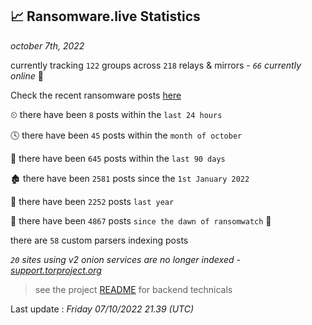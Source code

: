 
## 📈 Ransomware.live Statistics
_october 7th, 2022_

currently tracking `122` groups across `218` relays & mirrors - _`66` currently online_ 📡

Check the recent ransomware posts [here](https://www.ransomware.live/#/recentposts)


⏲ there have been `8` posts within the `last 24 hours`

🕓 there have been `45` posts within the `month of october`

📅 there have been `645` posts within the `last 90 days`

🏚 there have been `2581` posts since the `1st January 2022`

🚀 there have been `2252` posts `last year`

🦕 there have been `4867` posts `since the dawn of ransomwatch` 🐣

there are `58` custom parsers indexing posts

_`20` sites using v2 onion services are no longer indexed - [support.torproject.org](https://support.torproject.org/onionservices/v2-deprecation/)_

> see the project [README](https://github.com/jmousqueton/ransomwatch#readme) for backend technicals



Last update : _Friday 07/10/2022 21.39 (UTC)_

